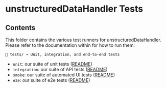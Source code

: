 # unstructuredDataHandler Tests

## Contents

This folder contains the various test runners for unstructuredDataHandler. Please refer to the documentation within for how to run them:
```
📁 tests/ → Unit, integration, and end-to-end tests
```

* `unit`: our suite of unit tests ([README](unit/README.md))
* `integration`: our suite of API tests ([README](integration/README.md))
* `smoke`: our suite of automated UI tests ([README](smoke/README.md))
* `e2e`: our suite of e2e tests ([README](e2e/README.md))
